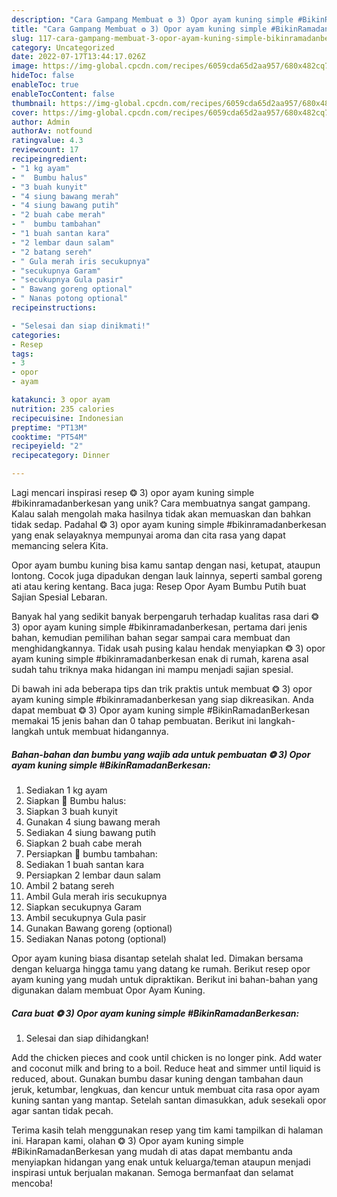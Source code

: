 ```yaml
---
description: "Cara Gampang Membuat ❂ 3) Opor ayam kuning simple #BikinRamadanBerkesan yang Lezat"
title: "Cara Gampang Membuat ❂ 3) Opor ayam kuning simple #BikinRamadanBerkesan yang Lezat"
slug: 117-cara-gampang-membuat-3-opor-ayam-kuning-simple-bikinramadanberkesan-yang-lezat
category: Uncategorized
date: 2022-07-17T13:44:17.026Z
image: https://img-global.cpcdn.com/recipes/6059cda65d2aa957/680x482cq70/3-opor-ayam-kuning-simple-bikinramadanberkesan-foto-resep-utama.jpg
hideToc: false
enableToc: true
enableTocContent: false
thumbnail: https://img-global.cpcdn.com/recipes/6059cda65d2aa957/680x482cq70/3-opor-ayam-kuning-simple-bikinramadanberkesan-foto-resep-utama.jpg
cover: https://img-global.cpcdn.com/recipes/6059cda65d2aa957/680x482cq70/3-opor-ayam-kuning-simple-bikinramadanberkesan-foto-resep-utama.jpg
author: Admin
authorAv: notfound
ratingvalue: 4.3
reviewcount: 17
recipeingredient:
- "1 kg ayam"
- "  Bumbu halus"
- "3 buah kunyit"
- "4 siung bawang merah"
- "4 siung bawang putih"
- "2 buah cabe merah"
- "  bumbu tambahan"
- "1 buah santan kara"
- "2 lembar daun salam"
- "2 batang sereh"
- " Gula merah iris secukupnya"
- "secukupnya Garam"
- "secukupnya Gula pasir"
- " Bawang goreng optional"
- " Nanas potong optional"
recipeinstructions:

- "Selesai dan siap dinikmati!"
categories:
- Resep
tags:
- 3
- opor
- ayam

katakunci: 3 opor ayam 
nutrition: 235 calories
recipecuisine: Indonesian
preptime: "PT13M"
cooktime: "PT54M"
recipeyield: "2"
recipecategory: Dinner

---
```





Lagi mencari inspirasi resep ❂ 3) opor ayam kuning simple #bikinramadanberkesan yang unik? Cara membuatnya sangat gampang. Kalau salah mengolah maka hasilnya tidak akan memuaskan dan bahkan tidak sedap. Padahal ❂ 3) opor ayam kuning simple #bikinramadanberkesan yang enak selayaknya mempunyai aroma dan cita rasa yang dapat memancing selera Kita.





Opor ayam bumbu kuning bisa kamu santap dengan nasi, ketupat, ataupun lontong. Cocok juga dipadukan dengan lauk lainnya, seperti sambal goreng ati atau kering kentang. Baca juga: Resep Opor Ayam Bumbu Putih buat Sajian Spesial Lebaran.

Banyak hal yang sedikit banyak berpengaruh terhadap kualitas rasa dari ❂ 3) opor ayam kuning simple #bikinramadanberkesan, pertama dari jenis bahan, kemudian pemilihan bahan segar sampai cara membuat dan menghidangkannya. Tidak usah pusing kalau hendak menyiapkan ❂ 3) opor ayam kuning simple #bikinramadanberkesan enak di rumah, karena asal sudah tahu triknya maka hidangan ini mampu menjadi sajian spesial.






Di bawah ini ada beberapa tips dan trik praktis untuk membuat ❂ 3) opor ayam kuning simple #bikinramadanberkesan yang siap dikreasikan. Anda dapat membuat ❂ 3) Opor ayam kuning simple #BikinRamadanBerkesan memakai 15 jenis bahan dan 0 tahap pembuatan. Berikut ini langkah-langkah untuk membuat hidangannya.

<!--inarticleads1-->

##### Bahan-bahan dan bumbu yang wajib ada untuk pembuatan ❂ 3) Opor ayam kuning simple #BikinRamadanBerkesan:

1. Sediakan 1 kg ayam
1. Siapkan  📌 Bumbu halus:
1. Siapkan 3 buah kunyit
1. Gunakan 4 siung bawang merah
1. Sediakan 4 siung bawang putih
1. Siapkan 2 buah cabe merah
1. Persiapkan  📌 bumbu tambahan:
1. Sediakan 1 buah santan kara
1. Persiapkan 2 lembar daun salam
1. Ambil 2 batang sereh
1. Ambil  Gula merah iris secukupnya
1. Siapkan secukupnya Garam
1. Ambil secukupnya Gula pasir
1. Gunakan  Bawang goreng (optional)
1. Sediakan  Nanas potong (optional)


Opor ayam kuning biasa disantap setelah shalat Ied. Dimakan bersama dengan keluarga hingga tamu yang datang ke rumah. Berikut resep opor ayam kuning yang mudah untuk dipraktikan. Berikut ini bahan-bahan yang digunakan dalam membuat Opor Ayam Kuning. 

<!--inarticleads2-->

##### Cara buat ❂ 3) Opor ayam kuning simple #BikinRamadanBerkesan:


1. Selesai dan siap dihidangkan!

Add the chicken pieces and cook until chicken is no longer pink. Add water and coconut milk and bring to a boil. Reduce heat and simmer until liquid is reduced, about. Gunakan bumbu dasar kuning dengan tambahan daun jeruk, ketumbar, lengkuas, dan kencur untuk membuat cita rasa opor ayam kuning santan yang mantap. Setelah santan dimasukkan, aduk sesekali opor agar santan tidak pecah. 

Terima kasih telah menggunakan resep yang tim kami tampilkan di halaman ini. Harapan kami, olahan ❂ 3) Opor ayam kuning simple #BikinRamadanBerkesan yang mudah di atas dapat membantu anda menyiapkan hidangan yang enak untuk keluarga/teman ataupun menjadi inspirasi untuk berjualan makanan. Semoga bermanfaat dan selamat mencoba!

